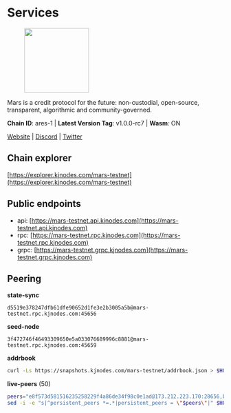 # Services

<figure><img src="https://raw.githubusercontent.com/kj89/testnet_manuals/main/pingpub/logos/mars.png" width="150" alt=""><figcaption></figcaption></figure>

Mars is a credit protocol for the future: non-custodial,  open-source, transparent, algorithmic and community-governed.

**Chain ID**: ares-1 | **Latest Version Tag**: v1.0.0-rc7 | **Wasm**: ON

[Website](https://marsprotocol.io) | [Discord](https://discord.gg/marsprotocol) | [Twitter](https://twitter.com/mars_protocol)




## Chain explorer
[https://explorer.kjnodes.com/mars-testnet](https://explorer.kjnodes.com/mars-testnet)

## Public endpoints

* api: [https://mars-testnet.api.kjnodes.com](https://mars-testnet.api.kjnodes.com)
* rpc: [https://mars-testnet.rpc.kjnodes.com](https://mars-testnet.rpc.kjnodes.com)
* grpc: [https://mars-testnet.grpc.kjnodes.com](https://mars-testnet.grpc.kjnodes.com)

## Peering

**state-sync**

```text
d5519e378247dfb61dfe90652d1fe3e2b3005a5b@mars-testnet.rpc.kjnodes.com:45656
```

**seed-node**

```text
3f472746f46493309650e5a033076689996c8881@mars-testnet.rpc.kjnodes.com:45659
```

**addrbook**
```bash
curl -Ls https://snapshots.kjnodes.com/mars-testnet/addrbook.json > $HOME/.mars/config/addrbook.json
```

**live-peers** (50)
```bash
peers="e8f573d581516235258229f4a86de34f98c0e1ad@173.212.223.170:28656,b55529476327676f398ce40320bae8eb28c5d4fe@46.101.81.60:26656,1a026f66b85594cf1d842c6f00f665f6d8baddf2@65.108.126.35:33656,cebe0a3be105df1c5682bfcb9692b43bed8b4378@178.208.252.54:28656,7c7f52bf26d5ec2dcc9e016c0f521e0b2fe77fcd@95.214.55.25:26656,14ff7bc373e6ffc6978afa3c83c811638a8553a6@85.239.243.210:26656,d5519e378247dfb61dfe90652d1fe3e2b3005a5b@65.109.68.190:45656,14ba3b19424301a6bb58c27663a0323a81866d5d@134.122.82.186:26656,714dfd0efb57197bbcf96b1f8ce9c2cdafd84b72@185.245.183.172:39656,ac73f0ba9b2111a83abe35cf12b361c360ce7e24@185.219.142.32:17656,cbe8b74723f5507fb12c81ac263f11eeda0f0c7b@65.109.88.178:26656,f9855d1a7be36a228035358fc3ab7f3ce7353e5a@65.109.24.121:26656,f487ab9ef00212a6e0763ab10e64658e1f14a1fc@38.242.235.176:46656,172183fe644285dbdf3469c6b802a1a7b9bd976b@142.132.205.70:26756,f1bc9d703500d54fdc2802552d2e31449028dea7@148.251.53.202:26656,8211450a8c7f31b5b3a1f3b792354de5fed1d792@85.10.198.169:33656,7f7224da28d362569664faa0430d980982d232a5@144.126.128.215:20656,0a589d1ce953bb7acaaf5aa9002dfac36fc42649@199.175.98.136:26656,b9c1fb604f314a0b7340bdf2c44fa85ad67ed2ad@38.242.241.61:20656,c5c50697d6438a5201ab460f38c130aed88fd214@212.23.222.126:26656,8acb52f684ec6adf59b8a5dcda4d50278b078367@65.109.52.56:22656,2f626cb709818afae893a8238946cd176748c622@170.64.188.161:20656,a841d3e526089172867a73b709fd14e1d9fb87bd@65.108.231.124:22656,ade06676777863cb7d360852616085761a68c544@46.4.53.94:26656,2fb0eb08adb9ea1f7965efb65974948e8c234fef@116.202.165.116:33656,e26ac62d4b4339bd8863c59027583c1f9a085675@185.225.232.196:22656,9c55f0518b9cb5c4000a7229707f00b787003757@192.99.14.194:26656,4b66ccb20f36e46b980b54f7cd96ee8c4b603a90@65.108.72.233:12656,09203a69a212cba7516c9928800fb7de4dc7b52b@159.69.138.47:33656,c5a39b97f56d73185ceb904899c65ad8d1390364@199.175.98.135:26656,5c2a752c9b1952dbed075c56c600c3a79b58c395@178.211.139.77:27056,9738dba326613b2514c0a658d884ae651d08b28e@144.91.70.120:34656,505c66ec577d2336b48f4c3546b156bf2ebfb11b@35.239.208.113:20656,bda037d767829b86bb530e950a2b57631d0bdc0e@38.242.145.159:26656,9cbfc4ce6f6825e31f4fa517bbe853bd98449c7b@37.187.78.201:45656,80acdd63b59b681d4c7d2fceea80beaa29c82d99@178.250.154.15:26456,eb163c2d89d2bfcc1a76a03961c16ea64ad5b58b@157.245.57.33:26656,931d82351a5b96a1e9838008636b98c6e6b530bc@65.108.225.158:18556,5bca99161a02e45e9e3fe6303728f8fd13d3d9d8@65.108.69.68:26757,a446002f40b926db596deb7bae9ed3fe04af1c2e@65.108.206.215:17656,9d0a00d457f735bda2343abf632e8032a961f5d7@194.61.28.30:29656,44f2ce33780b591a046bfaff0a35f0332c44d1b8@95.217.35.186:60756,84953f2d118cf38b949164def648d681da375344@65.108.13.185:26959,a5b29b2751482f1a19317abe2086b547d3ef14fd@49.12.216.13:60556,f0553f0d589675d7fa43fd484eb3d0f426129e8d@199.175.98.115:26656,e5577ecbf793ce92ce5993c4841a340a4c9db64b@65.108.204.119:46656,bd87469e6e9240c5c4e15b464daacd2b86118e2f@82.65.197.168:26656,23a974706067275d6d293d14835a29bff2fd91b6@157.245.210.206:20656,db6231aafffcd7dff070d76771a9b77dd3ac6521@85.173.113.198:27656,6177977ccd8dcfc6f5ba48bc99b00453cedd3ef3@146.190.172.173:20656"
sed -i -e "s|^persistent_peers *=.*|persistent_peers = \"$peers\"|" $HOME/.mars/config/config.toml
```
